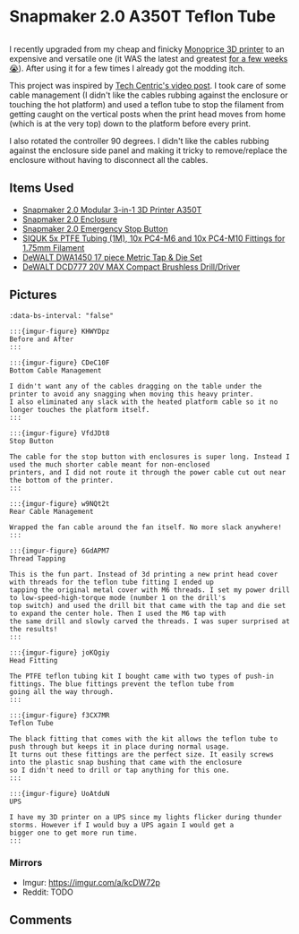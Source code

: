 # Snapmaker 2.0 A350T Teflon Tube

```{tags} 3d-printing
```

I recently upgraded from my cheap and finicky [Monoprice 3D printer](../../3d_printer_mpms2.md) to an expensive and versatile
one (it WAS the latest and greatest [for a few weeks 😭](https://snapmaker.com/snapmaker-artisan)). After using it for a few
times I already got the modding itch.

This project was inspired by [Tech Centric's video post](https://www.youtube.com/watch?v=-lo55eJFlio). I took care of some
cable management (I didn't like the cables rubbing against the enclosure or touching the hot platform) and used a teflon tube
to stop the filament from getting caught on the vertical posts when the print head moves from home (which is at the very top)
down to the platform before every print.

I also rotated the controller 90 degrees. I didn't like the cables rubbing against the enclosure side panel and making it
tricky to remove/replace the enclosure without having to disconnect all the cables.

## Items Used

* [Snapmaker 2.0 Modular 3-in-1 3D Printer A350T](https://snapmaker.com/snapmaker-2)
* [Snapmaker 2.0 Enclosure](https://snapmaker.com/snapmaker-2-enclosure-air-purifier#enclosure)
* [Snapmaker 2.0 Emergency Stop Button](https://us.snapmaker.com/products/snapmaker-2-0-emergency-stop-button)
* [SIQUK 5x PTFE Tubing (1M), 10x PC4-M6 and 10x PC4-M10 Fittings for 1.75mm Filament](https://www.amazon.com/gp/product/B07PV8754Z/)
* [DeWALT DWA1450 17 piece Metric Tap & Die Set](https://www.amazon.com/DEWALT-DWA1450-METRIC-TAP-DIE/dp/B00LP4C648)
* [DeWALT DCD777 20V MAX Compact Brushless Drill/Driver](https://www.dewalt.com/product/dcd777c2/20v-max-compact-brushless-drilldriver)

## Pictures

```{carousel}
:data-bs-interval: "false"

:::{imgur-figure} KHWYDpz
Before and After
:::

:::{imgur-figure} CDeC10F
Bottom Cable Management

I didn't want any of the cables dragging on the table under the printer to avoid any snagging when moving this heavy printer.
I also eliminated any slack with the heated platform cable so it no longer touches the platform itself.
:::

:::{imgur-figure} VfdJDt8
Stop Button

The cable for the stop button with enclosures is super long. Instead I used the much shorter cable meant for non-enclosed
printers, and I did not route it through the power cable cut out near the bottom of the printer.
:::

:::{imgur-figure} w9NQt2t
Rear Cable Management

Wrapped the fan cable around the fan itself. No more slack anywhere!
:::

:::{imgur-figure} 6GdAPM7
Thread Tapping

This is the fun part. Instead of 3d printing a new print head cover with threads for the teflon tube fitting I ended up
tapping the original metal cover with M6 threads. I set my power drill to low-speed-high-torque mode (number 1 on the drill's
top switch) and used the drill bit that came with the tap and die set to expand the center hole. Then I used the M6 tap with
the same drill and slowly carved the threads. I was super surprised at the results!
:::

:::{imgur-figure} joKQgiy
Head Fitting

The PTFE teflon tubing kit I bought came with two types of push-in fittings. The blue fittings prevent the teflon tube from
going all the way through.
:::

:::{imgur-figure} f3CX7MR
Teflon Tube

The black fitting that comes with the kit allows the teflon tube to push through but keeps it in place during normal usage.
It turns out these fittings are the perfect size. It easily screws into the plastic snap bushing that came with the enclosure
so I didn't need to drill or tap anything for this one.
:::

:::{imgur-figure} UoAtduN
UPS

I have my 3D printer on a UPS since my lights flicker during thunder storms. However if I would buy a UPS again I would get a
bigger one to get more run time.
:::
```

### Mirrors

* Imgur: https://imgur.com/a/kcDW72p
* Reddit: TODO

## Comments

```{disqus}
```
